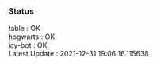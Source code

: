 ### Status


table : OK  
hogwarts : OK  
icy-bot : OK  
Latest Update : 2021-12-31 19:06:16.115638
